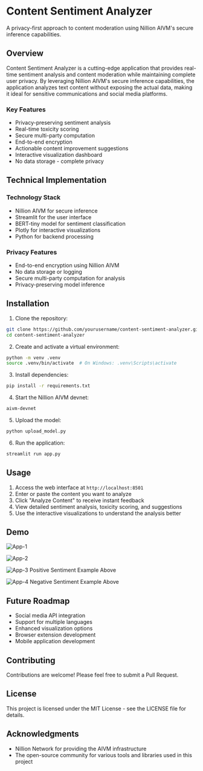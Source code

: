 # Content Sentiment Analyzer

A privacy-first approach to content moderation using Nillion AIVM's secure inference capabilities.

## Overview

Content Sentiment Analyzer is a cutting-edge application that provides real-time sentiment analysis and content moderation while maintaining complete user privacy. By leveraging Nillion AIVM's secure inference capabilities, the application analyzes text content without exposing the actual data, making it ideal for sensitive communications and social media platforms.

### Key Features

- Privacy-preserving sentiment analysis
- Real-time toxicity scoring
- Secure multi-party computation
- End-to-end encryption
- Actionable content improvement suggestions
- Interactive visualization dashboard
- No data storage - complete privacy

## Technical Implementation

### Technology Stack

- Nillion AIVM for secure inference
- Streamlit for the user interface
- BERT-tiny model for sentiment classification
- Plotly for interactive visualizations
- Python for backend processing

### Privacy Features

- End-to-end encryption using Nillion AIVM
- No data storage or logging
- Secure multi-party computation for analysis
- Privacy-preserving model inference

## Installation

1. Clone the repository:
```bash
git clone https://github.com/yourusername/content-sentiment-analyzer.git
cd content-sentiment-analyzer
```

2. Create and activate a virtual environment:
```bash
python -m venv .venv
source .venv/bin/activate  # On Windows: .venv\Scripts\activate
```

3. Install dependencies:
```bash
pip install -r requirements.txt
```

4. Start the Nillion AIVM devnet:
```bash
aivm-devnet
```

5. Upload the model:
```bash
python upload_model.py
```

6. Run the application:
```bash
streamlit run app.py
```

## Usage

1. Access the web interface at `http://localhost:8501`
2. Enter or paste the content you want to analyze
3. Click "Analyze Content" to receive instant feedback
4. View detailed sentiment analysis, toxicity scoring, and suggestions
5. Use the interactive visualizations to understand the analysis better

## Demo
![App-1](https://github.com/user-attachments/assets/c6cde9a4-2597-44a9-a1b3-750c560be887)

![App-2](https://github.com/user-attachments/assets/e1b8e1fb-68d4-4665-9f55-f2e9576e23df)

![App-3](https://github.com/user-attachments/assets/da21b460-9809-4ed8-8b69-171814870783)
Positive Sentiment Example Above

![App-4](https://github.com/user-attachments/assets/b982bca4-b60e-464b-9b3a-cbf8b6b6c2f9)
Negative Sentiment Example Above

## Future Roadmap

- Social media API integration
- Support for multiple languages
- Enhanced visualization options
- Browser extension development
- Mobile application development

## Contributing

Contributions are welcome! Please feel free to submit a Pull Request.

## License

This project is licensed under the MIT License - see the LICENSE file for details.

## Acknowledgments

- Nillion Network for providing the AIVM infrastructure
- The open-source community for various tools and libraries used in this project
